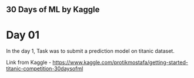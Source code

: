 ## 30 Days of ML by Kaggle

# Day 01
In the day 1, Task was to submit a prediction model on titanic dataset. 

Link from Kaggle - https://www.kaggle.com/protikmostafa/getting-started-titanic-competition-30daysofml
